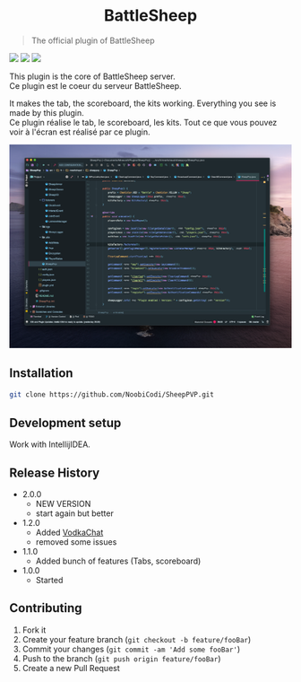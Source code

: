 <h1 align="center"><b>BattleSheep</b></h1>

> The official plugin of BattleSheep

![](https://img.shields.io/github/stars/NoobiCodi/SheepPVP)
![](https://img.shields.io/github/issues/NoobiCodi/SheepPVP)
![](https://img.shields.io/github/forks/NoobiCodi/SheepPVP)

This plugin is the core of BattleSheep server. <br>
Ce plugin est le coeur du serveur BattleSheep.

It makes the tab, the scoreboard, the kits working. Everything you see is made by this plugin.<br>
Ce plugin réalise le tab, le scoreboard, les kits. Tout ce que vous pouvez voir à l'écran est réalisé par ce plugin.

![](screen.png)

## Installation

```sh
git clone https://github.com/NoobiCodi/SheepPVP.git
```

## Development setup

Work with IntellijIDEA.

## Release History

* 2.0.0
    * NEW VERSION
    * start again but better
* 1.2.0
    * Added [VodkaChat](https://www.spigotmc.org/resources/vodkachat.74175/)
    * removed some issues
* 1.1.0
    * Added bunch of features (Tabs, scoreboard)
* 1.0.0
    * Started

## Contributing

1. Fork it
2. Create your feature branch (`git checkout -b feature/fooBar`)
3. Commit your changes (`git commit -am 'Add some fooBar'`)
4. Push to the branch (`git push origin feature/fooBar`)
5. Create a new Pull Request